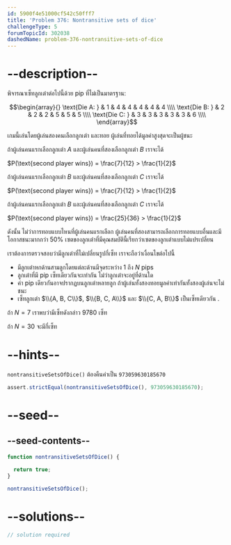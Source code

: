 ```yaml
---
id: 5900f4e51000cf542c50fff7
title: 'Problem 376: Nontransitive sets of dice'
challengeType: 5
forumTopicId: 302038
dashedName: problem-376-nontransitive-sets-of-dice
---
```


# --description--

พิจารณาเซ็ทลูกเต๋าต่อไปนี้ด้วย pip ที่ไม่เป็นมาตรฐาน:

$$\begin{array}{}
  \text{Die A: } & 1 & 4 & 4 & 4 & 4 & 4 \\\\
  \text{Die B: } & 2 & 2 & 2 & 5 & 5 & 5 \\\\
  \text{Die C: } & 3 & 3 & 3 & 3 & 3 & 6 \\\\
\end{array}$$

เกมนี้เล่นโดยผู้เล่นสองคนเลือกลูกเต๋า และทอย ผู้เล่นที่ทอยได้มูลค่าสูงสุดจะเป็นผู้ชนะ

ถ้าผู้เล่นคนแรกเลือกลูกเต๋า $A$ และผู้เล่นคนที่สองเลือกลูกเต๋า $B$ เราจะได้

$P(\text{second player wins}) = \frac{7}{12} > \frac{1}{2}$

ถ้าผู้เล่นคนแรกเลือกลูกเต๋า $B$ และผู้เล่นคนที่สองเลือกลูกเต๋า $C$ เราจะได้

$P(\text{second player wins}) = \frac{7}{12} > \frac{1}{2}$

ถ้าผู้เล่นคนแรกเลือกลูกเต๋า $B$ และผู้เล่นคนที่สองเลือกลูกเต๋า $C$ เราจะได้

$P(\text{second player wins}) = \frac{25}{36} > \frac{1}{2}$

ดังนั้น ไม่ว่าการทอบแบบไหนที่ผู้เล่นคนแรกเลือก ผู้เล่นคนที่สองสามารถเลือกการทอยแบบอื่นและมีโอกาสชนะมากกว่า 50% เซตของลูกเต๋าที่มีคุณสมบัตินี้เรียกว่าเซตของลูกเต๋าแบบไม่แปรเปลี่ยน

เราต้องการตรวจสอบว่ามีลูกเต๋าที่ไม่เปลี่ยนรูปกี่เซ็ท เราจะถือว่าเงื่อนไขต่อไปนี้

- มีลูกเต๋าหกด้านสามลูกโดยแต่ละด้านมีจุดระหว่าง 1 ถึง $N$ pips
- ลูกเต๋าที่มี pip เซ็ทเดียวกันจะเท่ากัน ไม่ว่าลูกเต๋าจะอยู่ที่ด้านใด
- ค่า pip เดียวกันอาจปรากฏบนลูกเต๋าหลายลูก ถ้าผู้เล่นทั้งสองทอยมูลค่าเท่ากันทั้งสองผู้เล่นจะไม่ชนะ
- เซ็ทลูกเต๋า $\\{A, B, C\\}$, $\\{B, C, A\\}$ และ $\\{C, A, B\\}$ เป็นเซ็ทเดียวกัน .

ถ้า $N = 7$ เราพบว่ามีเซ็ทดังกล่าว 9780 เซ็ท

ถ้า $N = 30$ จะมีกี่เซ็ท

# --hints--

`nontransitiveSetsOfDice()` ต้องคืนค่าเป็น `973059630185670`

```js
assert.strictEqual(nontransitiveSetsOfDice(), 973059630185670);
```

# --seed--

## --seed-contents--

```js
function nontransitiveSetsOfDice() {

  return true;
}

nontransitiveSetsOfDice();
```

# --solutions--

```js
// solution required
```
